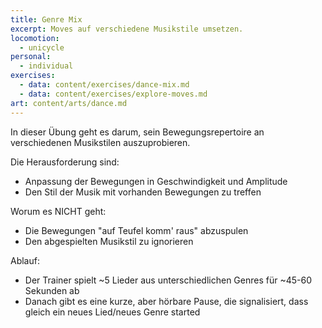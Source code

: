 ```yaml
---
title: Genre Mix
excerpt: Moves auf verschiedene Musikstile umsetzen.
locomotion:
  - unicycle
personal:
  - individual
exercises:
  - data: content/exercises/dance-mix.md
  - data: content/exercises/explore-moves.md
art: content/arts/dance.md
---
```


In dieser Übung geht es darum, sein Bewegungsrepertoire an verschiedenen
Musikstilen auszuprobieren.

Die Herausforderung sind:

* Anpassung der Bewegungen in Geschwindigkeit und Amplitude
* Den Stil der Musik mit vorhanden Bewegungen zu treffen

Worum es NICHT geht:

* Die Bewegungen "auf Teufel komm' raus" abzuspulen
* Den abgespielten Musikstil zu ignorieren

Ablauf:

* Der Trainer spielt \~5 Lieder aus unterschiedlichen Genres für \~45-60 Sekunden
  ab
* Danach gibt es eine kurze, aber hörbare Pause, die signalisiert, dass gleich
  ein neues Lied/neues Genre started
